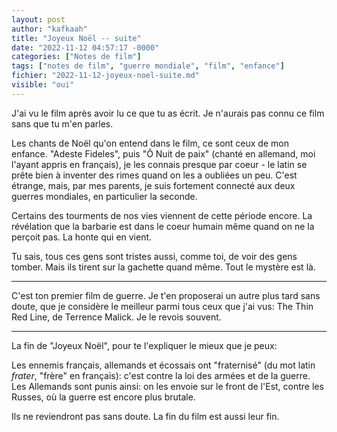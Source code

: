 ```yaml
---
layout: post
author: "kafkaah"
title: "Joyeux Noël -- suite"
date: "2022-11-12 04:57:17 -0000"
categories: ["Notes de film"]
tags: ["notes de film", "guerre mondiale", "film", "enfance"]
fichier: "2022-11-12-joyeux-noel-suite.md"
visible: "oui"
---
```


J'ai vu le film après avoir lu ce que tu as écrit.  Je n'aurais pas connu ce film sans que tu m'en parles.

Les chants de Noël qu'on entend dans le film, ce sont ceux de mon enfance.  "Adeste Fideles", puis "Ô Nuit de paix" (chanté en allemand, moi l'ayant appris en français), je les connais presque par coeur - le latin se prête bien à inventer des rimes quand on les a oubliées un peu.  C'est étrange, mais, par mes parents, je suis fortement connecté aux deux guerres mondiales, en particulier la seconde.

Certains des tourments de nos vies viennent de cette période encore.  La révélation que la barbarie est dans le coeur humain même quand on ne la perçoit pas.  La honte qui en vient.

Tu sais, tous ces gens sont tristes aussi, comme toi, de voir des gens tomber.  Mais ils tirent sur la gachette quand même.  Tout le mystère est là.

---

C'est ton premier film de guerre.  Je t'en proposerai un autre plus tard sans doute, que je considère le meilleur parmi tous ceux que j'ai vus: The Thin Red Line, de Terrence Malick.  Je le revois souvent.

---

La fin de "Joyeux Noël", pour te l'expliquer le mieux que je peux:

Les ennemis français, allemands et écossais ont "fraternisé" (du mot latin *frater*, "frère" en français): c'est contre la loi des armées et de la guerre.  Les Allemands sont punis ainsi: on les envoie sur le front de l'Est, contre les Russes, où la guerre est encore plus brutale.

Ils ne reviendront pas sans doute.  La fin du film est aussi leur fin.